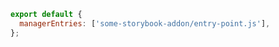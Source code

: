 ```js filename=".storybook/main.js" renderer="common" language="js"
export default {
  managerEntries: ['some-storybook-addon/entry-point.js'],
};
```
